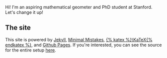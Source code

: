 
Hi!
I'm an aspiring mathematical geometer and PhD student at Stanford. Let's change it up!

## The site
This site is powered by [Jekyll](https://jekyllrb.com/), [Minimal Mistakes](https://mademistakes.com/work/minimal-mistakes-jekyll-theme/), [{% katex %}\KaTeX{% endkatex %}](https://katex.org/), and [Github Pages](https://pages.github.com/). 
If you're interested, you can see the source for the entire setup [here](https://github.com/henrybosch/henrybosch.github.io).
